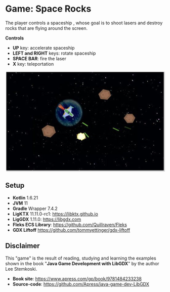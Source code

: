 # Game: Space Rocks

The player controls a spaceship , whose goal is to shoot lasers and destroy rocks that are flying around the screen.

**Controls**

- **UP** key: accelerate spaceship
- **LEFT and RIGHT** keys: rotate spaceship
- **SPACE BAR**: fire the laser
- **X** key: teleportation

![alt text](space-rocks.png "Space Rocks")

## Setup

- **Kotlin** 1.6.21
- **JVM** 11
- **Gradle** Wrapper 7.4.2
- **LigKTX** 11.11.0-rc1: https://libktx.github.io
- **LigGDX** 1.11.0: https://libgdx.com
- **Fleks ECS Library**: https://github.com/Quillraven/Fleks
- **GDX Liftoff** https://github.com/tommyettinger/gdx-liftoff

## Disclaimer

This "game" is the result of reading, studying and learning the examples shown in the book "**Java Game Development
with LibGDX**" by the author Lee Stemkoski.

- **Book site**: https://www.apress.com/gp/book/9781484233238
- **Source-code**: https://github.com/Apress/java-game-dev-LibGDX